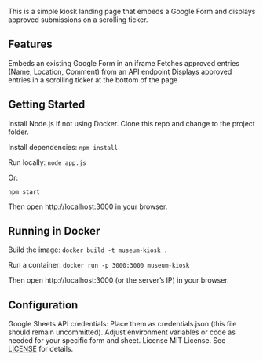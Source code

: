 This is a simple kiosk landing page that embeds a Google Form and displays approved submissions on a scrolling ticker.

## Features
Embeds an existing Google Form in an iframe
Fetches approved entries (Name, Location, Comment) from an API endpoint
Displays approved entries in a scrolling ticker at the bottom of the page
## Getting Started
Install Node.js if not using Docker.
Clone this repo and change to the project folder.

Install dependencies:
```npm install```

Run locally:
```node app.js```

Or:

```npm start```

Then open http://localhost:3000 in your browser.

## Running in Docker
Build the image:
```docker build -t museum-kiosk .```

Run a container:
```docker run -p 3000:3000 museum-kiosk```

Then open http://localhost:3000 (or the server’s IP) in your browser.

## Configuration
Google Sheets API credentials: Place them as credentials.json (this file should remain uncommitted).
Adjust environment variables or code as needed for your specific form and sheet.
License
MIT License. See [LICENSE](https://github.com/tmdinosaurcenter/kiosk-guestbook?tab=MIT-1-ov-file) for details.